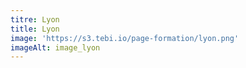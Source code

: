 ```yaml
---
titre: Lyon
title: Lyon
image: 'https://s3.tebi.io/page-formation/lyon.png'
imageAlt: image_lyon
---
```


